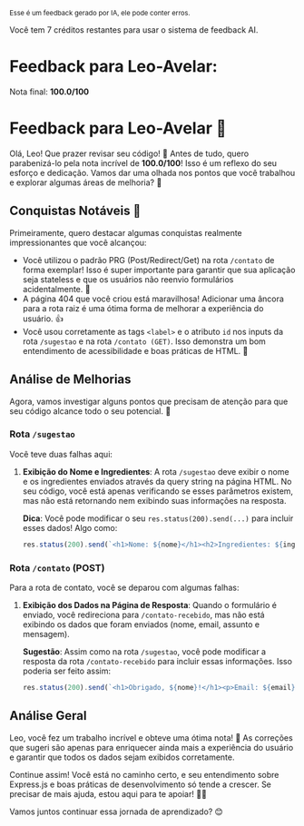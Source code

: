 <sup>Esse é um feedback gerado por IA, ele pode conter erros.</sup>

Você tem 7 créditos restantes para usar o sistema de feedback AI.

# Feedback para Leo-Avelar:

Nota final: **100.0/100**

# Feedback para Leo-Avelar 🚀

Olá, Leo! Que prazer revisar seu código! 🎉 Antes de tudo, quero parabenizá-lo pela nota incrível de **100.0/100**! Isso é um reflexo do seu esforço e dedicação. Vamos dar uma olhada nos pontos que você trabalhou e explorar algumas áreas de melhoria? 🤔

## Conquistas Notáveis 🎉

Primeiramente, quero destacar algumas conquistas realmente impressionantes que você alcançou:

- Você utilizou o padrão PRG (Post/Redirect/Get) na rota `/contato` de forma exemplar! Isso é super importante para garantir que sua aplicação seja stateless e que os usuários não reenvio formulários acidentalmente. 👏
- A página 404 que você criou está maravilhosa! Adicionar uma âncora para a rota raiz é uma ótima forma de melhorar a experiência do usuário. 👍
- Você usou corretamente as tags `<label>` e o atributo `id` nos inputs da rota `/sugestao` e na rota `/contato (GET)`. Isso demonstra um bom entendimento de acessibilidade e boas práticas de HTML. 🌟

## Análise de Melhorias

Agora, vamos investigar alguns pontos que precisam de atenção para que seu código alcance todo o seu potencial. 🚀

### Rota `/sugestao`

Você teve duas falhas aqui:

1. **Exibição do Nome e Ingredientes**: A rota `/sugestao` deve exibir o nome e os ingredientes enviados através da query string na página HTML. No seu código, você está apenas verificando se esses parâmetros existem, mas não está retornando nem exibindo suas informações na resposta. 

   **Dica**: Você pode modificar o seu `res.status(200).send(...)` para incluir esses dados! Algo como:
   ```javascript
   res.status(200).send(`<h1>Nome: ${nome}</h1><h2>Ingredientes: ${ingredientes}</h2>`);
   ```

### Rota `/contato` (POST)

Para a rota de contato, você se deparou com algumas falhas:

1. **Exibição dos Dados na Página de Resposta**: Quando o formulário é enviado, você redireciona para `/contato-recebido`, mas não está exibindo os dados que foram enviados (nome, email, assunto e mensagem). 

   **Sugestão**: Assim como na rota `/sugestao`, você pode modificar a resposta da rota `/contato-recebido` para incluir essas informações. Isso poderia ser feito assim:
   ```javascript
   res.status(200).send(`<h1>Obrigado, ${nome}!</h1><p>Email: ${email}</p><p>Assunto: ${assunto}</p><p>Mensagem: ${mensagem}</p>`);
   ```

## Análise Geral

Leo, você fez um trabalho incrível e obteve uma ótima nota! 🌈 As correções que sugeri são apenas para enriquecer ainda mais a experiência do usuário e garantir que todos os dados sejam exibidos corretamente. 

Continue assim! Você está no caminho certo, e seu entendimento sobre Express.js e boas práticas de desenvolvimento só tende a crescer. Se precisar de mais ajuda, estou aqui para te apoiar! 💪🚀

Vamos juntos continuar essa jornada de aprendizado? 😊
